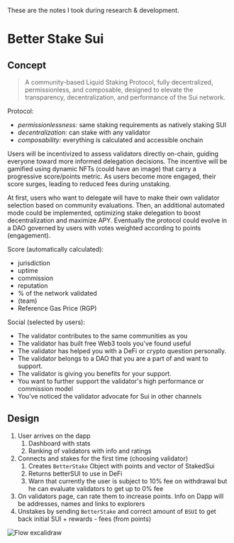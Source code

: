 These are the notes I took during research & development.
# Better Stake Sui

## Concept

> A community-based Liquid Staking Protocol, fully decentralized, permissionless, and composable, designed to elevate the transparency, decentralization, and performance of the Sui network. 

Protocol:
- *permissionlessness:* same staking requirements as natively staking SUI
- *decentralization:* can stake with any validator
- *composability:* everything is calculated and accessible onchain

Users will be incentivized to assess validators directly on-chain, guiding everyone toward more informed delegation decisions. The incentive will be gamified using dynamic NFTs (could have an image) that carry a progressive score/points metric. As users become more engaged, their score surges, leading to reduced fees during unstaking. 

At first, users who want to delegate will have to make their own validator selection based on community evaluations. Then, an additional automated mode could be implemented, optimizing stake delegation to boost decentralization and maximize APY. Eventually the protocol could evolve in a DAO governed by users with votes weighted according to points (engagement).

Score (automatically calculated):
- jurisdiction
- uptime
- commission 
- reputation
- % of the network validated
- (team)
- Reference Gas Price (RGP)

Social (selected by users):
- The validator contributes to the same communities as you
- The validator has built free Web3 tools you've found useful
- The validator has helped you with a DeFi or crypto question personally.
- The validator belongs to a DAO that you are a part of and want to support.
- The validator is giving you benefits for your support.
- You want to further support the validator's high performance or commission model
- You've noticed the validator advocate for Sui in other channels

## Design

1. User arrives on the dapp 
	1. Dashboard with stats
	2. Ranking of validators with info and ratings
2. Connects and stakes for the first time (choosing validator)
	1. Creates `BetterStake` Object with points and vector of StakedSui
	2. Returns betterSUI to use in DeFi
	3. Warn that currently the user is subject to 10% fee on withdrawal but he can evaluate validators to get up to 0% fee
4. On validators page, can rate them to increase points. Info on Dapp will be addresses, names and links to explorers 
5. Unstakes by sending `BetterStake` and correct amount of `BSUI` to get back initial SUI + rewards - fees (from points)

![Flow excalidraw](https://github.com/thounyy/better-stake-sui/assets/92447129/f9a6cf51-fc11-47f2-82c2-97ca7d3eb494)
